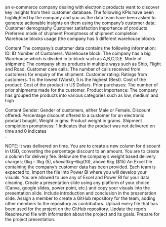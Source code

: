 an e-commerce company dealing with electronic products want to discover key insights from their 
customer database. The following KPIs have been highlighted by the company and you as the data team 
have been asked to generate actionable insights on them using the company’s customer data;
 Customer demography
  Customer satisfaction
  Importance of products
  Preferred mode of shipment
  Promptness of shipment completion
  Warehouse blocks usage (the company has 5 different warehouse blocks

 Content
 The company’s customer data contains the following information:
  ID: ID Number of Customers.
  Warehouse block: The company has a big Warehouse which is divided in to block such as A,B,C,D,E.
  Mode of shipment: The company ships products in multiple ways such as Ship, Flight and Road.
  Customer care calls: The number of calls received from customers for enquiry of the shipment.
  Customer rating: Ratings from customers. 1 is the lowest (Worst), 5 is the highest (Best).
  Cost of the product: Cost of the product in US Dollars.
  Prior purchases: The number of prior shipments made for the customer.
 Product importance: The company has grouped the products into various categories such as low, 
medium and high

 Content
  Gender: Gender of customers, either Male or Female.
  Discount offered: Percentage discount offered to a customer for an electronic product bought.
  Weight in gms: Product weight in grams. 
 Shipment completion promptness: 1 Indicates that the product was not delivered on time and 0 indicates     
.

 NOTE: 
it was delivered on time.
  You are to create a new column for discount in USD, converting the percentage discount to an amount.
 You are to create a column for delivery fee. Below are the company’s weight based delivery charges;
 0kg – 3kg ($5), above 3kg – 6kg ($10), above 6kg ($15)
  An Excel file containing the company’s customer data has been provided. Each team is expected to;
  Import the file into Power BI where you will develop your visuals. You are allowed to use any of Excel 
and Power BI for your data cleaning.
  Create a presentation slide using any platform of your choice (Canva,  google slides, power point, etc.) 
and copy your visuals into the presentation slide.
  Include introduction and conclusion in the presentation slide. 
 Assign a member to create a GitHub repository for the team, adding other members to the repository 
as contributors.
  Upload every file that has been used for the project on the GitHub repository.
 Update the repo’s Readme.md file with information about the project and its goals.
  Prepare for the project presentation.
